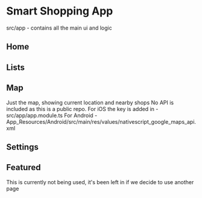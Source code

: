 # Smart Shopping App

src/app - contains all the main ui and logic


## Home


## Lists


## Map

  Just the map, showing current location and nearby shops
  No API is included as this is a public repo. For iOS the key is added in - src/app/app.module.ts
  For Android - App_Resources/Android/src/main/res/values/nativescript_google_maps_api.xml

## Settings



## Featured

  This is currently not being used, it's been left in if we decide to use another page
